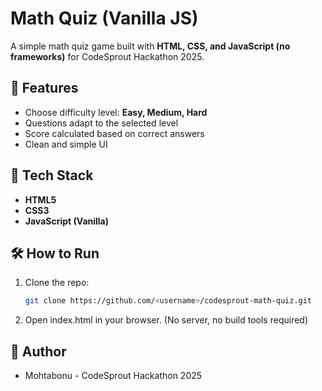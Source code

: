 # Math Quiz (Vanilla JS)

A simple math quiz game built with **HTML, CSS, and JavaScript (no frameworks)** for CodeSprout Hackathon 2025.

## 🎯 Features
- Choose difficulty level: **Easy, Medium, Hard**
- Questions adapt to the selected level
- Score calculated based on correct answers
- Clean and simple UI

## 🚀 Tech Stack
- **HTML5**  
- **CSS3**  
- **JavaScript (Vanilla)**  

## 🛠 How to Run
1. Clone the repo:  
   ```bash
   git clone https://github.com/<username>/codesprout-math-quiz.git

2. Open index.html in your browser.
   (No server, no build tools required)

## 👤 Author
- Mohtabonu - CodeSprout Hackathon 2025